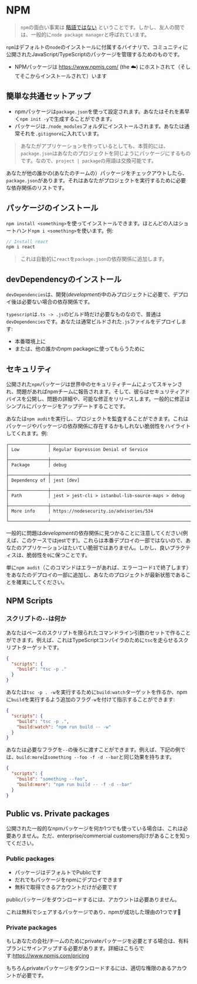 # NPM 

> `npm`の面白い事実は [略語ではない](https://twitter.com/npmjs/status/347057301401763840) ということです。しかし、友人の間では、一般的に`node package manager`と呼ばれています。

`npm`はデフォルトの`node`のインストールに付属するバイナリで、コミュニティに公開されたJavaScript/TypeScriptのパッケージを管理するためのものです。

* NPMパッケージは https://www.npmjs.com/ (the ☁️) にホストされて（そしてそこからインストールされて）います

## 簡単な共通セットアップ

* npmパッケージは`package.json`を使って設定されます。あなたはそれを素早く`npm init -y`で生成することができます。
* パッケージは`./node_modules`フォルダにインストールされます。あなたは通常それを`.gitignore`に入れています。

> あなたがアプリケーションを作っているとしても、本質的には、`package.json`はあなたのプロジェクトを同じようにパッケージにするものです。なので、`project | package`の用語は交換可能です。

あなたが他の誰かの(あなたのチームの）パッケージをチェックアウトしたら、`package.json`があります。それはあなたがプロジェクトを実行するために必要な依存関係のリストです。
 
## パッケージのインストール
`npm install <something>`を使ってインストールできます。ほとんどの人はショートハンド`npm i <something>`を使います。例:

```ts
// Install react
npm i react
```

> これは自動的に`react`を`package.json`の依存関係に追加します。

## devDependencyのインストール
`devDependencies`は、開発(*development*)中のみプロジェクトに必要で、デプロイ後は必要ない場合の依存関係です。

`typescript`は`.ts -> .js`のビルド時だけ必要なものなので、普通は`devDependencies`です。あなたは通常ビルドされた`.js`ファイルをデプロイします:

* 本番環境上に
* または、他の誰かのnpm packageに使ってもらうために

## セキュリティ
公開された`npm`パッケージは世界中のセキュリティチームによってスキャンされ、問題があればnpmチームに報告されます。そして、彼らはセキュリティアドバイスを公開し、問題の詳細や、可能な修正をリリースします。一般的に修正はシンプルにパッケージをアップデートすることです。

あなたは`npm audit`を実行し、プロジェクトを監査することができます。これはパッケージやパッケージの依存関係に存在するかもしれない脆弱性をハイライトしてくれます。例:

```
┌───────────────┬──────────────────────────────────────────────────────────────┐
│ Low           │ Regular Expression Denial of Service                         │
├───────────────┼──────────────────────────────────────────────────────────────┤
│ Package       │ debug                                                        │
├───────────────┼──────────────────────────────────────────────────────────────┤
│ Dependency of │ jest [dev]                                                   │
├───────────────┼──────────────────────────────────────────────────────────────┤
│ Path          │ jest > jest-cli > istanbul-lib-source-maps > debug           │
├───────────────┼──────────────────────────────────────────────────────────────┤
│ More info     │ https://nodesecurity.io/advisories/534                       │
└───────────────┴──────────────────────────────────────────────────────────────┘
```
一般的に問題は*development*の依存関係に見つかることに注意してください(例えば、このケースではjestです)。これらは本番デプロイの一部ではないので、あなたのアプリケーションはたいてい脆弱ではありません。しかし、良いプラクティスは、脆弱性を`0`に保つことです。

単に`npm audit`（このコマンドはエラーがあれば、エラーコード`1`で終了します）をあなたのデプロイの一部に追加し、あなたのプロジェクトが最新状態であることを確実にしてください。

## NPM Scripts 

### スクリプトの`--`は何か
あなたはベースのスクリプトを限られたコマンドライン引数のセットで作ることができます。例えば、これはTypeScriptコンパイラのために`tsc`を走らせるスクリプトターゲットです。

```json
{
  "scripts": {
    "build": "tsc -p ."
  }
}
```

あなたは`tsc -p . -w`を実行するために`build:watch`ターゲットを作るか、npmに`build`を実行するよう追加のフラグ`-w`を付けて指示することができます:

```json
{
  "scripts": {
    "build": "tsc -p .",
    "build:watch": "npm run build -- -w"
  }
}
```
あなたは必要なフラグを`--`の後ろに渡すことができます。例えば、下記の例では、`build:more`は`something --foo -f -d --bar`と同じ効果を持ちます。

```json
{
  "scripts": {
    "build": "something --foo",
    "build:more": "npm run build -- -f -d --bar"
  }
}
```

## Public vs. Private packages
公開された一般的なnpmパッケージを何か1つでも使っている場合は、これは必要ありません。ただ、enterprise/commercial customers向けがあることを知ってください。

### Public packages
* パッケージはデフォルトでPublicです 
* だれでもパッケージをnpmにデプロイできます
* 無料で取得できるアカウントだけが必要です
 
publicパッケージをダウンロードするには、アカウントは必要ありません。

これは無料でシェアするパッケージであり、npmが成功した理由の1つです🌹

### Private packages 
もしあなたの会社/チームのためにprivateパッケージを必要とする場合は、有料プランにサインアップする必要があります。詳細はこちらです:https://www.npmjs.com/pricing

もちろんprivateパッケージをダウンロードするには、適切な権限のあるアカウントが必要です。
